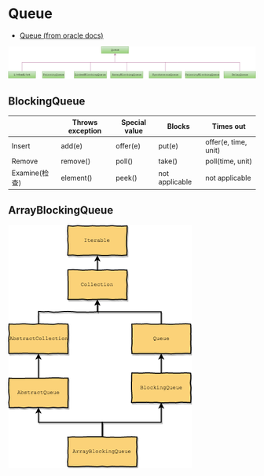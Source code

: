 # Queue

- [Queue (from oracle docs)](https://docs.oracle.com/javase/tutorial/collections/implementations/queue.html)

![Queue](images/queue.png)

## BlockingQueue

||Throws exception|Special value|Blocks|Times out
------|----------|-------------|------|----------
Insert|add(e)|offer(e)|put(e)|offer(e, time, unit)
Remove|remove()|poll()|take()|poll(time, unit)
Examine(检查)|element()|peek()|not applicable|not applicable

## ArrayBlockingQueue

![ArrayBlockingQueue](./images/ArrayBlockingQueue.png)